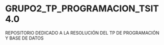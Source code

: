 # GRUPO2_TP_PROGRAMACION_TSIT4.0
REPOSITORIO DEDICADO A LA RESOLUCIÓN DEL TP DE PROGRAMACIÓN Y BASE DE DATOS 
